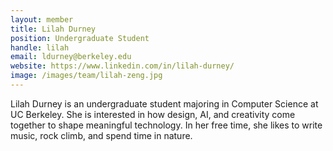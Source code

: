 ```yaml
---
layout: member
title: Lilah Durney
position: Undergraduate Student
handle: lilah
email: ldurney@berkeley.edu
website: https://www.linkedin.com/in/lilah-durney/
image: /images/team/lilah-zeng.jpg
---
```


Lilah Durney is an undergraduate student majoring in Computer Science at UC Berkeley. She is interested in how design, AI, and creativity come together to shape meaningful technology. In her free time, she likes to write music, rock climb, and spend time in nature.
